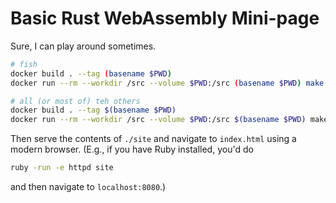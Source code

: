 Basic Rust WebAssembly Mini-page
================================

Sure, I can play around sometimes.

```sh
# fish
docker build . --tag (basename $PWD)
docker run --rm --workdir /src --volume $PWD:/src (basename $PWD) make

# all (or most of) teh others
docker build . --tag $(basename $PWD)
docker run --rm --workdir /src --volume $PWD:/src $(basename $PWD) make
```

Then serve the contents of `./site` and navigate to `index.html` using a modern
browser. (E.g., if you have Ruby installed, you'd do

```sh
ruby -run -e httpd site
```

and then navigate to `localhost:8080`.)
